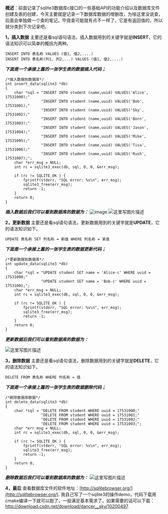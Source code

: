 

**概述**：前面记录了sqlite3数据库c接口的一些基础API的功能介绍以及数据库文件创建及表的创建，今天主要就是记录一下数据库数据的增删改，为啥这里没说查，后面会单独做一个查的笔记。毕竟查可能就有点不一样了，它是有返回值的，所以就分类到下次记录吧。

**1，插入数据**
	主要还是看sql语句语法，插入数据用到的关键字就是**INSERT**，它的语法知识可以简单的概括为两种。

```
INSERT INTO 表名称 VALUES (值1, 值2,....)
INSERT INTO 表名称(列1, 列2,...) VALUES (值1, 值2,....)
```

***下面是一个承接上篇的一张学生表的数据插入代码；***

```
/*插入数据到数据库*/
int insert_data(sqlite3 *db)
{
	char *sql = "INSERT INTO student (name,uuid) VALUES('Alice', 17531000);" 
                "INSERT INTO student (name,uuid) VALUES('Bob', 17531001);" 
                "INSERT INTO student (name,uuid) VALUES('Sky', 17531002);" 
                "INSERT INTO student (name,uuid) VALUES('Born', 17531003);" 
                "INSERT INTO student (name,uuid) VALUES('Jason', 17531004);" 
                "INSERT INTO student (name,uuid) VALUES('Mike', 17531005);" 
                "INSERT INTO student (name,uuid) VALUES('Tisa', 17531006);" 
                "INSERT INTO student (name,uuid) VALUES('Rush', 17531007);";
	char *err_msg = NULL;
	int rc = sqlite3_exec(db, sql, 0, 0, &err_msg);
    
    if (rc != SQLITE_OK ) { 
        fprintf(stderr, "SQL error: %s\n", err_msg);
        sqlite3_free(err_msg);         
        return -1;
    } 
    return 0;
}
```
***插入数据后我们可以看到数据库的数据为：***
 ![image](https://github.com/Blog/sqlite3/img/1.jpg)
![这里写图片描述](http://img.blog.csdn.net/20180112110229629?watermark/2/text/aHR0cDovL2Jsb2cuY3Nkbi5uZXQvRGFuY2VyX19Ta3k=/font/5a6L5L2T/fontsize/400/fill/I0JBQkFCMA==/dissolve/70/gravity/SouthEast)

**2，更新数据**
	主要还是看sql语句语法，更新数据用到的关键字就是**UPDATE**，它的语法知识如下。

```
UPDATE 表名称 SET 列名称 = 新值 WHERE 列名称 = 某值
```

***下面是一个承接上篇的一张学生表的数据更新代码；***

```
/*更新数据到数据库*/
int update_data(sqlite3 *db)
{
	char *sql = "UPDATE student SET name = 'Alice-c' WHERE uuid = 17531000;" 
				"UPDATE student SET name = 'Bob-c' WHERE uuid = 17531001;";
	char *err_msg = NULL;
	int rc = sqlite3_exec(db, sql, 0, 0, &err_msg);
    
    if (rc != SQLITE_OK ) { 
        fprintf(stderr, "SQL error: %s\n", err_msg);
        sqlite3_free(err_msg);        
        return -1;
    } 
    return 0;
}
```
***更新数据后我们可以看到数据库的数据为：***

![这里写图片描述](http://img.blog.csdn.net/20180112110449164?watermark/2/text/aHR0cDovL2Jsb2cuY3Nkbi5uZXQvRGFuY2VyX19Ta3k=/font/5a6L5L2T/fontsize/400/fill/I0JBQkFCMA==/dissolve/70/gravity/SouthEast)

**3，删除数据**
	主要还是看sql语句语法，删除数据用到的关键字就是**DELETE**，它的语法知识如下。

```
DELETE FROM 表名称 WHERE 列名称 = 值
```

***下面是一个承接上篇的一张学生表的数据删除代码；***
```
/*删除数据库数据*/
int delete_data(sqlite3 *db)
{
	char *sql = "DELETE FROM student WHERE uuid = 17531000;" 
				"DELETE FROM student WHERE uuid = 17531001;"
				"DELETE FROM student WHERE uuid = 17531002;"
				"DELETE FROM student WHERE uuid = 17531003;";
	char *err_msg = NULL;
	int rc = sqlite3_exec(db, sql, 0, 0, &err_msg);
    
    if (rc != SQLITE_OK ) { 
        fprintf(stderr, "SQL error: %s\n", err_msg);
        sqlite3_free(err_msg);        
        return -1;
    } 
    return 0;
}
```
***删除数据后我们可以看到数据库的数据为：***
![这里写图片描述](http://img.blog.csdn.net/20180112110822621?watermark/2/text/aHR0cDovL2Jsb2cuY3Nkbi5uZXQvRGFuY2VyX19Ta3k=/font/5a6L5L2T/fontsize/400/fill/I0JBQkFCMA==/dissolve/70/gravity/SouthEast)

**4，最后**
	查看数据库文件的软件地址：[http://sqlitebrowser.org/](http://sqlitebrowser.org/).
	我自己写了一个sqlite3的操作demo，代码下载用cmake编译一下就可以跑了，一般满足基本需求了，如果需要的话可以下载：http://download.csdn.net/download/dancer__sky/10200497.

 


